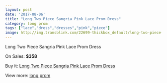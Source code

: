 ```yaml
---
layout: post
date: '2017-08-06'
title: "Long Two Piece Sangria Pink Lace Prom Dress"
category: long prom
tags: ["lace","dress","dresses","pink","piece"]
image: http://img.transblink.com/22699-thickbox_default/long-two-piece-sangria-pink-lace-prom-dress.jpg
---
```

Long Two Piece Sangria Pink Lace Prom Dress

On Sales: **$358**
<a href="https://www.transblink.com/en/long-prom/7210-long-two-piece-sangria-pink-lace-prom-dress.html"><amp-img layout="responsive" width="600" height="600" src="//img.transblink.com/22699-thickbox_default/long-two-piece-sangria-pink-lace-prom-dress.jpg" alt="Long Two Piece Sangria Pink Lace Prom Dress 0" /></a>
<a href="https://www.transblink.com/en/long-prom/7210-long-two-piece-sangria-pink-lace-prom-dress.html"><amp-img layout="responsive" width="600" height="600" src="//img.transblink.com/22700-thickbox_default/long-two-piece-sangria-pink-lace-prom-dress.jpg" alt="Long Two Piece Sangria Pink Lace Prom Dress 1" /></a>

Buy it: [Long Two Piece Sangria Pink Lace Prom Dress](https://www.transblink.com/en/long-prom/7210-long-two-piece-sangria-pink-lace-prom-dress.html "Long Two Piece Sangria Pink Lace Prom Dress")

View more: [long prom](https://www.transblink.com/en/58-long-prom "long prom")